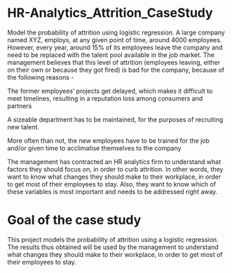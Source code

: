 # HR-Analytics_Attrition_CaseStudy
Model the probability of attrition using logistic regression.
A large company named XYZ, employs, at any given point of time, around 4000 employees. However, every year, around 15% of its employees leave the company and need to be replaced with the talent pool available in the job market. The management believes that this level of attrition (employees leaving, either on their own or because they got fired) is bad for the company, because of the following reasons -

The former employees’ projects get delayed, which makes it difficult to meet timelines, resulting in a reputation loss among consumers and partners

A sizeable department has to be maintained, for the purposes of recruiting new talent.

More often than not, the new employees have to be trained for the job and/or given time to acclimatise themselves to the company

 

The management has contracted an HR analytics firm to understand what factors they should focus on, in order to curb attrition. In other words, they want to know what changes they should make to their workplace, in order to get most of their employees to stay. Also, they want to know which of these variables is most important and needs to be addressed right away.

 

# Goal of the case study
This project models the probability of attrition using a logistic regression. The results thus obtained will be used by the management to understand what changes they should make to their workplace, in order to get most of their employees to stay.
